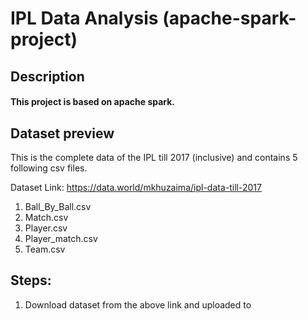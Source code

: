 # IPL Data Analysis (apache-spark-project)

## Description
#### This project is based on apache spark.

## Dataset preview
This is the complete data of the IPL till 2017 (inclusive) and contains 5 following csv files.

Dataset Link: https://data.world/mkhuzaima/ipl-data-till-2017

1. Ball_By_Ball.csv
2. Match.csv
3. Player.csv
4. Player_match.csv
5. Team.csv
   
## Steps:
1. Download dataset from the above link and uploaded to 
